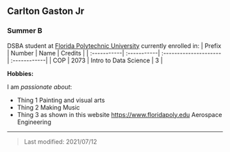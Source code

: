 ## Carlton Gaston Jr

### Summer B

DSBA student at [Florida Polytechnic University](https://www.floridapoly.edu) currently enrolled in: 
| Prefix      | Number      | Name                  | Credits      |
| :-----------| :-----------| :---------------------| :------------|
| COP         | 2073        | Intro to Data Science | 3            |



**Hobbies:**

I am _passionate about_: 

- Thing 1
Painting and visual arts
- Thing 2
Making Music
- Thing 3 as shown in this website <https://www.floridapoly.edu>
Aerospace Engineering
***

> Last modified: 2021/07/12

